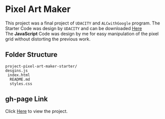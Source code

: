 # Pixel Art Maker
This project was a final project of `UDACITY` and `ALCwithGoogle` program. The Starter Code was design by `UDACITY` and can be downloaded [Here](https://github.com/udacity/project-pixel-art-maker-starter)<br>
The **JavaScript**  Code was design by me for easy manipulation of the pixel grid without distorting the previous work.

## Folder Structure

```
project-pixel-art-maker-starter/
desgins.js
 index.html
  README.md
  styles.css   
```

## gh-page Link
Click [Here](https://amaechi-chuks.github.io/ALC-3.0-Pixel-Art-Project/) to view the project.